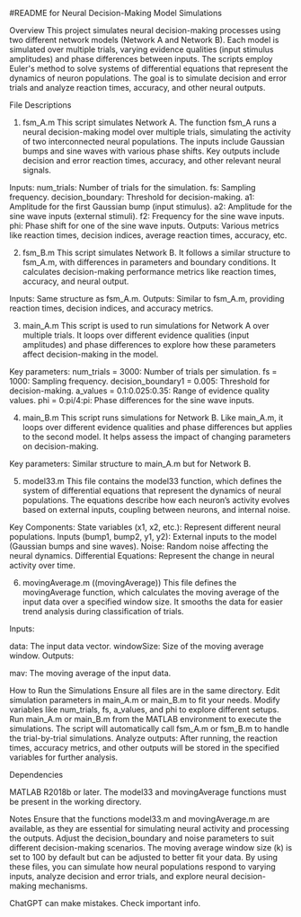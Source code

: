 #README for Neural Decision-Making Model Simulations


Overview
This project simulates neural decision-making processes using two different network models (Network A and Network B). Each model is simulated over multiple trials, varying evidence qualities (input stimulus amplitudes) and phase differences between inputs. The scripts employ Euler's method to solve systems of differential equations that represent the dynamics of neuron populations. The goal is to simulate decision and error trials and analyze reaction times, accuracy, and other neural outputs.

File Descriptions

1. fsm_A.m 
This script simulates Network A. The function fsm_A runs a neural decision-making model over multiple trials, simulating the activity of two interconnected neural populations. The inputs include Gaussian bumps and sine waves with various phase shifts. Key outputs include decision and error reaction times, accuracy, and other relevant neural signals.

Inputs:
num_trials: Number of trials for the simulation.
fs: Sampling frequency.
decision_boundary: Threshold for decision-making.
a1: Amplitude for the first Gaussian bump (input stimulus).
a2: Amplitude for the sine wave inputs (external stimuli).
f2: Frequency for the sine wave inputs.
phi: Phase shift for one of the sine wave inputs.
Outputs:
Various metrics like reaction times, decision indices, average reaction times, accuracy, etc.


2. fsm_B.m 
This script simulates Network B. It follows a similar structure to fsm_A.m, with differences in parameters and boundary conditions. It calculates decision-making performance metrics like reaction times, accuracy, and neural output.

Inputs:
Same structure as fsm_A.m.
Outputs:
Similar to fsm_A.m, providing reaction times, decision indices, and accuracy metrics.


3. main_A.m 
This script is used to run simulations for Network A over multiple trials. It loops over different evidence qualities (input amplitudes) and phase differences to explore how these parameters affect decision-making in the model.

Key parameters:
num_trials = 3000: Number of trials per simulation.
fs = 1000: Sampling frequency.
decision_boundary1 = 0.005: Threshold for decision-making.
a_values = 0.1:0.025:0.35: Range of evidence quality values.
phi = 0:pi/4:pi: Phase differences for the sine wave inputs.


4. main_B.m 
This script runs simulations for Network B. Like main_A.m, it loops over different evidence qualities and phase differences but applies to the second model. It helps assess the impact of changing parameters on decision-making.

Key parameters:
Similar structure to main_A.m but for Network B.




5. model33.m 
This file contains the model33 function, which defines the system of differential equations that represent the dynamics of neural populations. The equations describe how each neuron’s activity evolves based on external inputs, coupling between neurons, and internal noise.

Key Components:
State variables (x1, x2, etc.): Represent different neural populations.
Inputs (bump1, bump2, y1, y2): External inputs to the model (Gaussian bumps and sine waves).
Noise: Random noise affecting the neural dynamics.
Differential Equations: Represent the change in neural activity over time.




6. movingAverage.m (​(movingAverage))
This file defines the movingAverage function, which calculates the moving average of the input data over a specified window size. It smooths the data for easier trend analysis during classification of trials.

Inputs:

data: The input data vector.
windowSize: Size of the moving average window.
Outputs:

mav: The moving average of the input data.



How to Run the Simulations
Ensure all files are in the same directory.
Edit simulation parameters in main_A.m or main_B.m to fit your needs. Modify variables like num_trials, fs, a_values, and phi to explore different setups.
Run main_A.m or main_B.m from the MATLAB environment to execute the simulations. The script will automatically call fsm_A.m or fsm_B.m to handle the trial-by-trial simulations.
Analyze outputs: After running, the reaction times, accuracy metrics, and other outputs will be stored in the specified variables for further analysis.



Dependencies

MATLAB R2018b or later.
The model33 and movingAverage functions must be present in the working directory.



Notes
Ensure that the functions model33.m and movingAverage.m are available, as they are essential for simulating neural activity and processing the outputs.
Adjust the decision_boundary and noise parameters to suit different decision-making scenarios.
The moving average window size (k) is set to 100 by default but can be adjusted to better fit your data.
By using these files, you can simulate how neural populations respond to varying inputs, analyze decision and error trials, and explore neural decision-making mechanisms.











ChatGPT can make mistakes. Check important info.
